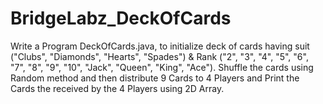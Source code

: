 # BridgeLabz_DeckOfCards

Write a Program DeckOfCards.java, to initialize deck of cards having suit ("Clubs", "Diamonds", "Hearts", "Spades") & Rank ("2", "3", "4", "5", "6", "7", "8", "9", "10",
"Jack", "Queen", "King", "Ace"). Shuffle the cards using Random method and then distribute 9 Cards to 4 Players and Print the Cards the received by the 4 Players using 2D         Array.
